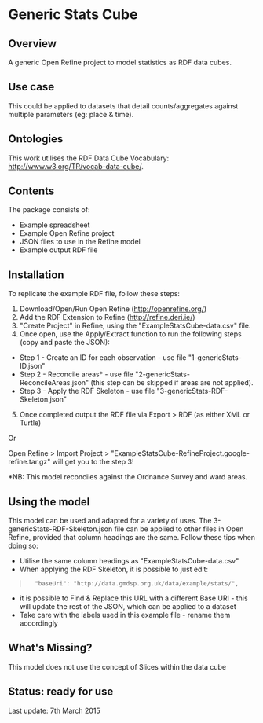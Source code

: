 Generic Stats Cube
=================

Overview
--------
A generic Open Refine project to model statistics as RDF data cubes.


Use case
--------
This could be applied to datasets that detail counts/aggregates against multiple parameters (eg: place & time).


Ontologies
----------
This work utilises the RDF Data Cube Vocabulary: http://www.w3.org/TR/vocab-data-cube/.


Contents
--------
The package consists of:

- Example spreadsheet
- Example Open Refine project
- JSON files to use in the Refine model
- Example output RDF file

Installation
----------------
To replicate the example RDF file, follow these steps:

1. Download/Open/Run Open Refine (http://openrefine.org/)
2. Add the RDF Extension to Refine (http://refine.deri.ie/) 
3. "Create Project" in Refine, using the "ExampleStatsCube-data.csv" file.
4. Once open, use the Apply/Extract function to run the following steps (copy and paste the JSON):
- Step 1 - Create an ID for each observation - use file "1-genericStats-ID.json" 
- Step 2 - Reconcile areas* - use file "2-genericStats-ReconcileAreas.json" (this step can be skipped if areas are not applied).
- Step 3 - Apply the RDF Skeleton - use file "3-genericStats-RDF-Skeleton.json"
5. Once completed output the RDF file via Export > RDF (as either XML or Turtle)

Or

Open Refine > Import Project > "ExampleStatsCube-RefineProject.google-refine.tar.gz" will get you to the step 3!

*NB: This model reconciles against the Ordnance Survey and ward areas.

Using the model
-------------------
This model can be used and adapted for a variety of uses.  The 3-genericStats-RDF-Skeleton.json file can be applied to other files in Open Refine, provided that column headings are the same.  Follow these tips when doing so:

- Utilise the same column headings as "ExampleStatsCube-data.csv"
- When applying the RDF Skeleton, it is possible to just edit:

>       "baseUri": "http://data.gmdsp.org.uk/data/example/stats/",

- it is possible to Find & Replace this URL with a different Base URI - this will update the rest of the JSON, which can be applied to a dataset
- Take care with the labels used in this example file - rename them accordingly

What's Missing?
-------------------
This model does not use the concept of Slices within the data cube

Status: ready for use 
---------------------
Last update: 7th March 2015



